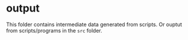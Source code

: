 # output

This folder contains intermediate data generated from scripts.
Or ouptut from scripts/programs in the `src` folder.
